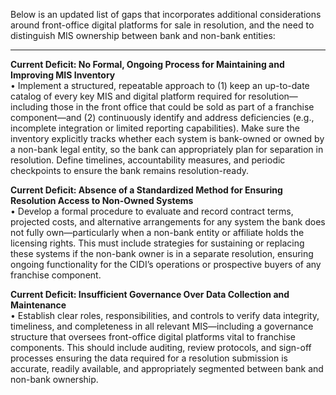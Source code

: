 Below is an updated list of gaps that incorporates additional considerations around front-office digital platforms for sale in resolution, and the need to distinguish MIS ownership between bank and non-bank entities:

---

**Current Deficit: No Formal, Ongoing Process for Maintaining and Improving MIS Inventory**  
• Implement a structured, repeatable approach to (1) keep an up-to-date catalog of every key MIS and digital platform required for resolution—including those in the front office that could be sold as part of a franchise component—and (2) continuously identify and address deficiencies (e.g., incomplete integration or limited reporting capabilities). Make sure the inventory explicitly tracks whether each system is bank-owned or owned by a non-bank legal entity, so the bank can appropriately plan for separation in resolution. Define timelines, accountability measures, and periodic checkpoints to ensure the bank remains resolution-ready.

**Current Deficit: Absence of a Standardized Method for Ensuring Resolution Access to Non-Owned Systems**  
• Develop a formal procedure to evaluate and record contract terms, projected costs, and alternative arrangements for any system the bank does not fully own—particularly when a non-bank entity or affiliate holds the licensing rights. This must include strategies for sustaining or replacing these systems if the non-bank owner is in a separate resolution, ensuring ongoing functionality for the CIDI’s operations or prospective buyers of any franchise component.

**Current Deficit: Insufficient Governance Over Data Collection and Maintenance**  
• Establish clear roles, responsibilities, and controls to verify data integrity, timeliness, and completeness in all relevant MIS—including a governance structure that oversees front-office digital platforms vital to franchise components. This should include auditing, review protocols, and sign-off processes ensuring the data required for a resolution submission is accurate, readily available, and appropriately segmented between bank and non-bank ownership.
